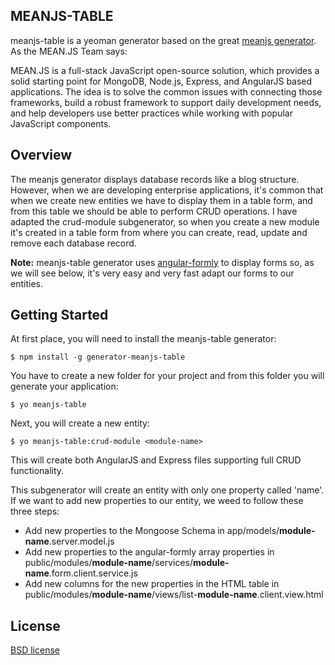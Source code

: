 ## MEANJS-TABLE

meanjs-table is a yeoman generator based on the great [meanjs generator](https://github.com/meanjs/generator-meanjs). As the MEAN.JS Team says:

MEAN.JS is a full-stack JavaScript open-source solution, which provides a solid starting point for MongoDB, Node.js, Express, and AngularJS based applications. The idea is to solve the common issues with connecting those frameworks, build a robust framework to support daily development needs, and help developers use better practices while working with popular JavaScript components.

## Overview

The meanjs generator displays database records like a blog structure. However, when we are developing enterprise applications, it's common that when we create new entities we have to display them in a table form, and from this table we should be able to perform CRUD operations. I have adapted the crud-module subgenerator, so when you create a new module it's created in a table form from where you can create, read, update and remove each database record.

**Note:** meanjs-table generator uses [angular-formly](https://github.com/formly-js/angular-formly) to display forms so, as we will see below, it's very easy and very fast adapt our forms to our entities.

## Getting Started

At first place, you will need to install the meanjs-table generator:

```
$ npm install -g generator-meanjs-table
```

You have to create a new folder for your project and from this folder you will generate your application:

```
$ yo meanjs-table
```

Next, you will create a new entity:

```
$ yo meanjs-table:crud-module <module-name>
```

This will create both AngularJS and Express files supporting full CRUD functionality.

This subgenerator will create an entity with only one property called 'name'. If we want to add new properties to our entity, we weed to follow these three steps:

* Add new properties to the Mongoose Schema in app/models/**module-name**.server.model.js
* Add new properties to the angular-formly array properties in public/modules/**module-name**/services/**module-name**.form.client.service.js
* Add new columns for the new properties in the HTML table in public/modules/**module-name**/views/list-**module-name**.client.view.html


## License

[BSD license](http://opensource.org/licenses/bsd-license.php)
